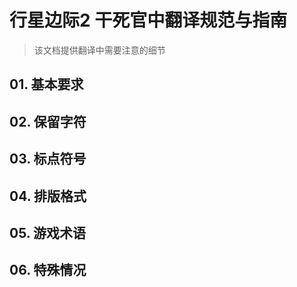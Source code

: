 # 行星边际2 干死官中翻译规范与指南

> 该文档提供翻译中需要注意的细节

## 01. 基本要求

## 02. 保留字符

## 03. 标点符号

## 04. 排版格式

## 05. 游戏术语

## 06. 特殊情况
